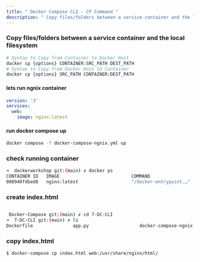 ```yaml
---
title: " Docker Compose CLI - CP Command "
description: " Copy files/folders between a service container and the local filesystem "
---
```


### Copy files/folders between a service container and the local filesystem

```sh
# Syntax to Copy from Container to Docker Host  
docker cp {options} CONTAINER:SRC_PATH DEST_PATH 
# Syntax to Copy from Docker Host to Container  
docker cp {options} SRC_PATH CONTAINER:DEST_PATH 

```

#### lets run ngnix container 

```yml
version: '3'
services:
  web:
    image: nginx:latest

```

#### run docker compose up 

```sh
docker compose -f docker-compose-ngnix.yml up 

```

### check running container  

```sh
➜  dockerworkshop git:(main) ✗ docker ps
CONTAINER ID   IMAGE                           COMMAND                  CREATED              STATUS              PORTS     NAMES
008940fdbed8   nginx:latest                    "/docker-entrypoint.…"   29 seconds ago       Up 28 seconds       80/tcp    7-dc-cli-web-1
```

### create index.html

```sh

 Docker-Compose git:(main) ✗ cd 7-DC-CLI 
➜  7-DC-CLI git:(main) ✗ ls
Dockerfile               app.py                   docker-compose-ngnix.yml docker-compose.yml       index.html               requirements.txt         src
```
### copy index.html

```sh
$ docker-compose cp index.html web:/usr/share/nginx/html/

```
